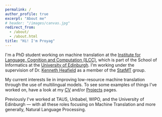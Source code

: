 ```yaml
---
permalink: /
author_profile: true
excerpt: "About me"
# header: "/images/canvas.jpg"
redirect_from: 
  - /about/
  - /about.html
title: "Hi! I'm Proyag"
---
```


I'm a PhD student working on machine translation at the [Institute for Language, Cognition and Computation (ILCC)](http://web.inf.ed.ac.uk/ilcc), which is part of the School of Informatics at the [University of Edinburgh](https://www.ed.ac.uk/). I'm working under the supervision of Dr. [Kenneth Heafield](https://kheafield.com/) as a member of the [StatMT](https://www.wiki.ed.ac.uk/display/statmt/People) group.

My current interests lie in improving low-resource machine translation through the use of multilingual models. To see some examples of things I've worked on, have a look at my [CV](/cv) and/or [Projects](/projects) pages.

Previously I've worked at TAUS, Unbabel, WIPO, and the University of Edinburgh — with all these roles focusing on Machine Translation and more generally, Natural Language Processing.
